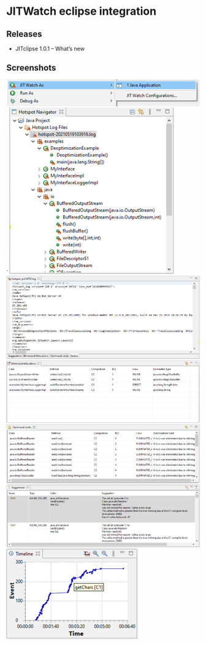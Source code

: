 # JITWatch eclipse integration

## Releases 

- JITclipse 1.0.1 – What’s new

## Screenshots

![JITclipse Launch Configuration](res/JITWatchAs.png)´
![Hotspot Navigator](res/hotspot_navigator.png)
![Hotspot Log Editor](res/hotspot_log_editor.png)
![Eliminated Allocations](res/eliminated_allocations.png)
![Optimized Locks](res/optimized_locks.png)
![Suggestions](res/suggestions.png "Suggestions")
![Timeline](res/timeline.png "Timeline")